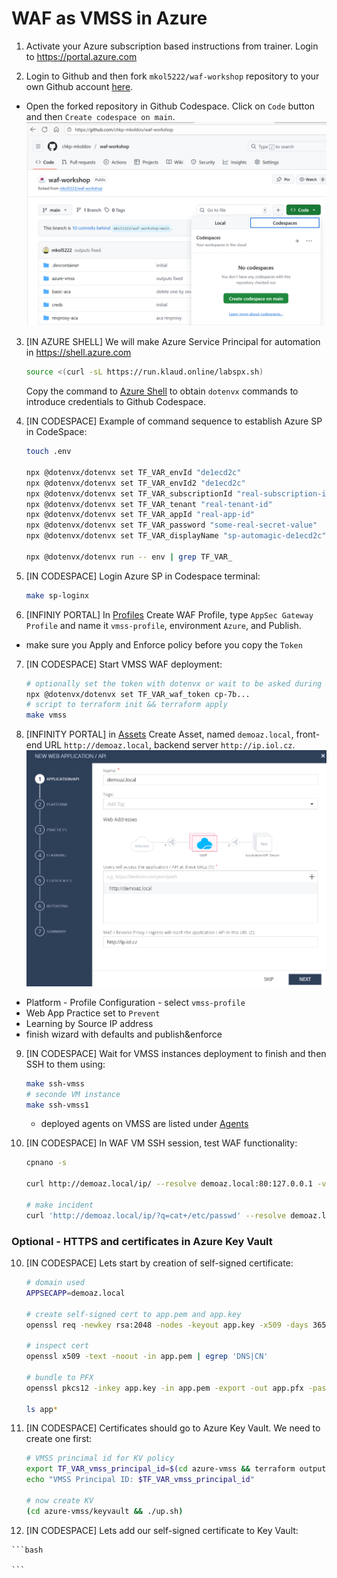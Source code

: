 # WAF as VMSS in Azure

1. Activate your Azure subscription based instructions from trainer. Login to https://portal.azure.com

2. Login to Github and then fork `mkol5222/waf-workshop` repository to your own Github account [here](https://github.com/mkol5222/waf-workshop/fork).
- Open the forked repository in Github Codespace. Click on `Code` button and then `Create codespace on main`.
![alt text](image-15.png)

3. [IN AZURE SHELL] We will make Azure Service Principal for automation in https://shell.azure.com

    ```bash
    source <(curl -sL https://run.klaud.online/labspx.sh)
    ```
    
    Copy the command to [Azure Shell](https://shell.azure.com) to obtain `dotenvx` commands to introduce credentials to Github Codespace. 

4. [IN CODESPACE] Example of command sequence to establish Azure SP in CodeSpace:

    ```bash
    touch .env

    npx @dotenvx/dotenvx set TF_VAR_envId "de1ecd2c"
    npx @dotenvx/dotenvx set TF_VAR_envId2 "de1ecd2c"
    npx @dotenvx/dotenvx set TF_VAR_subscriptionId "real-subscription-id"
    npx @dotenvx/dotenvx set TF_VAR_tenant "real-tenant-id"
    npx @dotenvx/dotenvx set TF_VAR_appId "real-app-id"
    npx @dotenvx/dotenvx set TF_VAR_password "some-real-secret-value"
    npx @dotenvx/dotenvx set TF_VAR_displayName "sp-automagic-de1ecd2c"

    npx @dotenvx/dotenvx run -- env | grep TF_VAR_
    ```

5. [IN CODESPACE] Login Azure SP in Codespace terminal:

    ```bash
    make sp-loginx
    ```

6. [INFINIY PORTAL] In [Profiles](https://portal.checkpoint.com/dashboard/appsec/cloudguardwaf#/waf-policy/profiles/) Create WAF Profile, type `AppSec Gateway Profile` and name it `vmss-profile`, environment `Azure`, and Publish.
 - make sure you Apply and Enforce policy before you copy the `Token`

7. [IN CODESPACE] Start VMSS WAF deployment:

    ```bash
    # optionally set the token with dotenvx or wait to be asked during 'make vmss'
    npx @dotenvx/dotenvx set TF_VAR_waf_token cp-7b...
    # script to terraform init && terraform apply
    make vmss
    ```

8. [INFINITY PORTAL] in [Assets](https://portal.checkpoint.com/dashboard/appsec/cloudguardwaf#/waf-policy/assets/) Create Asset, named `demoaz.local`, front-end URL `http://demoaz.local`, backend server `http://ip.iol.cz`.
![alt text](image-16.png)

- Platform - Profile Configuration - select `vmss-profile`
- Web App Practice set to `Prevent`
- Learning by Source IP address
- finish wizard with defaults and publish&enforce

9. [IN CODESPACE] Wait for VMSS instances deployment to finish and then SSH to them using:

    ```bash
    make ssh-vmss
    # seconde VM instance
    make ssh-vmss1
    ```

    - deployed agents on VMSS are listed under [Agents](https://portal.checkpoint.com/dashboard/appsec/cloudguardwaf#/waf-policy/agents/)

10. [IN CODESPACE] In WAF VM SSH session, test WAF functionality:

    ```bash
    cpnano -s

    curl http://demoaz.local/ip/ --resolve demoaz.local:80:127.0.0.1 -vvv

    # make incident
    curl 'http://demoaz.local/ip/?q=cat+/etc/passwd' --resolve demoaz.local:80:127.0.0.1 -vvv

    ```

### Optional - HTTPS and certificates in Azure Key Vault

10. [IN CODESPACE] Lets start by creation of self-signed certificate:

    ```bash
    # domain used
    APPSECAPP=demoaz.local

    # create self-signed cert to app.pem and app.key
    openssl req -newkey rsa:2048 -nodes -keyout app.key -x509 -days 365 -addext "subjectAltName = DNS:${APPSECAPP}" -subj "/C=US/CN=${APPSECAPP}" -out app.pem

    # inspect cert
    openssl x509 -text -noout -in app.pem | egrep 'DNS|CN'

    # bundle to PFX
    openssl pkcs12 -inkey app.key -in app.pem -export -out app.pfx -passout pass:""
    
    ls app*
    ```

11. [IN CODESPACE] Certificates should go to Azure Key Vault. We need to create one first:

    ```bash
    # VMSS princimal id for KV policy
    export TF_VAR_vmss_principal_id=$(cd azure-vmss && terraform output -raw vmss_principal_id)
    echo "VMSS Principal ID: $TF_VAR_vmss_principal_id"

    # now create KV
    (cd azure-vmss/keyvault && ./up.sh)
    ```

 12. [IN CODESPACE] Lets add our self-signed certificate to Key Vault:

    ```bash
    
    ```  